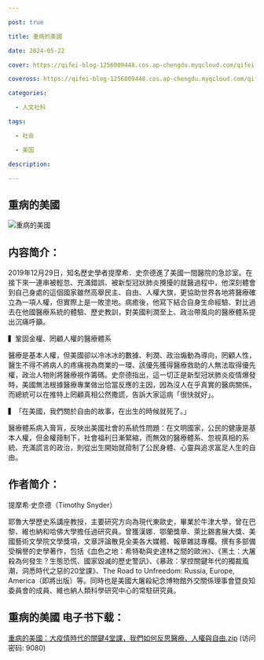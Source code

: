 ```yaml
---

post: true

title: 重病的美國

date: 2024-05-22

cover: https://qifei-blog-1256009448.cos.ap-chengdu.myqcloud.com/qifei-blog/663742df0ea9cb1403c0a052.jpg

coveross: https://qifei-blog-1256009448.cos.ap-chengdu.myqcloud.com/qifei-blog/663742df0ea9cb1403c0a052.jpg

categories:

  - 人文社科

tags:

  - 社会 

  - 美国

description: 

---
```




## 重病的美國 

![重病的美國](https://qifei-blog-1256009448.cos.ap-chengdu.myqcloud.com/qifei-blog/663742df0ea9cb1403c0a052.jpg)

## 内容简介：

2019年12月29日，知名歷史學者提摩希．史奈德進了美國一間醫院的急診室。在接下來一連串被輕忽、充滿錯誤、被新型冠狀肺炎攪擾的就醫過程中，他深刻體會到自己身處的這個國家雖然高舉民主、自由、人權大旗，更協助世界各地將醫療確立為一項人權，但實際上是一敗塗地。病癒後，他寫下結合自身生命經驗、對比過去在他國醫療系統的體驗、歷史教訓，對美國利潤至上、政治帶風向的醫療體系提出沉痛呼籲。

▍鞏固金權、罔顧人權的醫療體系

醫療是基本人權，但美國卻以冷冰冰的數據、利潤、政治煽動為導向，罔顧人性，醫生不得不將病人的疼痛視為商業的一環、該優先獲得醫療救助的人無法取得優先權，政治人物則將醫療視作籌碼。史奈德指出，這一切正是新型冠狀肺炎疫情爆發時，美國無法根據醫療專業做出恰當反應的主因，因為沒人在乎真實的醫病關係，而總統可以在推特上罔顧真相公然撒謊，告訴大家這病「很快就好」。

▍「在美國，我們關於自由的故事，在出生的時候就死了。」

醫療體系病入膏肓，反映出美國社會的系統性問題：在文明國家，公民的健康是基本人權，但金權箝制下，社會福利日漸緊縮，而無效的醫療體系、忽視真相的系統、充滿謊言的政治，則從出生開始就箝制了公民身體、心靈與追求富足人生的自由。

## 作者简介：

提摩希‧史奈德（Timothy Snyder）

耶魯大學歷史系講座教授，主要研究方向為現代東歐史，畢業於牛津大學，曾在巴黎、維也納和哈佛大學擔任過研究員。曾獲漢娜．鄂蘭獎章、萊比錫書展大獎、美國藝術文學院文學獎項，文章評論散見全美各大媒體、報章雜誌專欄。撰有多部備受稱譽的史學著作，包括《血色之地：希特勒與史達林之間的歐洲》、《黑土：大屠殺為何發生？生態恐慌、國家毀滅的歷史警訊》、《暴政：掌控關鍵年代的獨裁風潮，洞悉時代之惡的20堂課》、The Road to Unfreedom: Russia, Europe, America（即將出版）等。同時也是美國大屠殺紀念博物館外交關係理事會暨良知委員會的成員、維也納人類科學研究中心的常駐研究員。

## 重病的美國 电子书下载：

<a href="https://url54.ctfile.com/f/18000254-1242064870-20dba7?p=9080" target="_blank" rel="noopener">重病的美國：大疫情時代的關鍵4堂課，我們如何反思醫療、人權與自由.zip</a> (访问密码: 9080)



                    